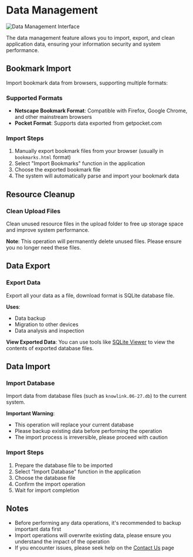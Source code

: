 # Data Management

![Data Management Interface](/data.png)

The data management feature allows you to import, export, and clean application data, ensuring your information security and system performance.

## Bookmark Import

Import bookmark data from browsers, supporting multiple formats:

### Supported Formats

- **Netscape Bookmark Format**: Compatible with Firefox, Google Chrome, and other mainstream browsers
- **Pocket Format**: Supports data exported from getpocket.com

### Import Steps

1. Manually export bookmark files from your browser (usually in `bookmarks.html` format)
2. Select "Import Bookmarks" function in the application
3. Choose the exported bookmark file
4. The system will automatically parse and import your bookmark data

## Resource Cleanup

### Clean Upload Files

Clean unused resource files in the upload folder to free up storage space and improve system performance.

**Note**: This operation will permanently delete unused files. Please ensure you no longer need these files.

## Data Export

### Export Data

Export all your data as a file, download format is SQLite database file.

**Uses**:

- Data backup
- Migration to other devices
- Data analysis and inspection

**View Exported Data**:
You can use tools like [SQLite Viewer](https://sqliteviewer.app/) to view the contents of exported database files.

## Data Import

### Import Database

Import data from database files (such as `knowlink.06-27.db`) to the current system.

**Important Warning**:

- This operation will replace your current database
- Please backup existing data before performing the operation
- The import process is irreversible, please proceed with caution

### Import Steps

1. Prepare the database file to be imported
2. Select "Import Database" function in the application
3. Choose the database file
4. Confirm the import operation
5. Wait for import completion

## Notes

- Before performing any data operations, it's recommended to backup important data first
- Import operations will overwrite existing data, please ensure you understand the impact of the operation
- If you encounter issues, please seek help on the [Contact Us](/contact) page
